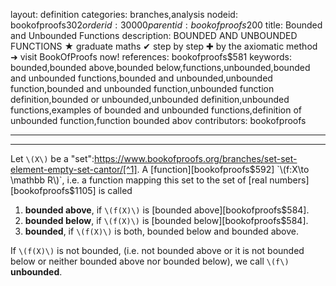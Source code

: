 layout: definition
categories: branches,analysis
nodeid: bookofproofs$302
orderid: 30000
parentid: bookofproofs$200
title: Bounded and Unbounded Functions
description: BOUNDED AND UNBOUNDED FUNCTIONS ★ graduate maths ✔ step by step ✚ by the axiomatic method ➜ visit BookOfProofs now!
references: bookofproofs$581
keywords: bounded,bounded above,bounded below,functions,unbounded,bounded and unbounded functions,bounded and unbounded,unbounded function,bounded and unbounded function,unbounded function definition,bounded or unbounded,unbounded definition,unbounded functions,examples of bounded and unbounded functions,definition of unbounded function,function bounded abov
contributors: bookofproofs


---


---

Let `\(X\)` be a "set":https://www.bookofproofs.org/branches/set-set-element-empty-set-cantor/[^1]. A [function][bookofproofs$592]  `\(f:X\to \mathbb R\)`, i.e. a function mapping this set to the set of [real numbers][bookofproofs$1105]  is called 

1. **bounded above**, if `\(f(X)\)` is [bounded above][bookofproofs$584].
1. **bounded below**, if `\(f(X)\)` is [bounded below][bookofproofs$584].
1. **bounded**, if `\(f(X)\)` is both, bounded below and bounded above.

If `\(f(X)\)` is not bounded, (i.e. not bounded above or it is not bounded below or neither bounded above nor bounded below), we call `\(f\)` **unbounded**.

[^1]: Please note that `$X$` does not necessarily have to be a subset of real numbers `$\mathbb R$`. The concept of bounded functions can be defined more generally for any kind sets. The only important detail is that the image set of the function is a subset of `$\mathbb R$`.
